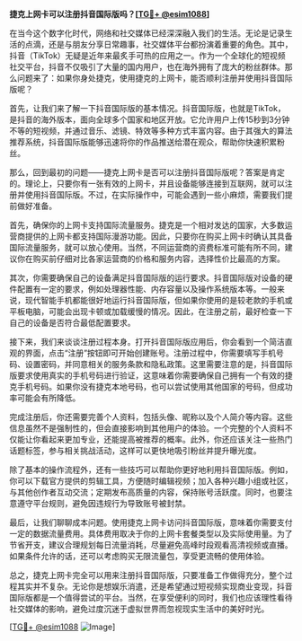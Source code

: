 **捷克上网卡可以注册抖音国际版吗？[[TG💪+ @esim1088](https://t.me/s/esim1088)]**

在当今这个数字化时代，网络和社交媒体已经深深融入我们的生活。无论是记录生活的点滴，还是与朋友分享日常趣事，社交媒体平台都扮演着重要的角色。其中，抖音（TikTok）无疑是近年来最炙手可热的应用之一。作为一个全球化的短视频社交平台，抖音不仅吸引了大量的国内用户，也在海外拥有了庞大的粉丝群体。那么问题来了：如果你身处捷克，使用捷克的上网卡，能否顺利注册并使用抖音国际版呢？

首先，让我们来了解一下抖音国际版的基本情况。抖音国际版，也就是TikTok，是抖音的海外版本，面向全球多个国家和地区开放。它允许用户上传15秒到3分钟不等的短视频，并通过音乐、滤镜、特效等多种方式丰富内容。由于其强大的算法推荐系统，抖音国际版能够迅速将你的作品推送给潜在观众，帮助你快速积累粉丝。

那么，回到最初的问题——捷克上网卡是否可以注册抖音国际版呢？答案是肯定的。理论上，只要你有一张有效的上网卡，并且设备能够连接到互联网，就可以注册并使用抖音国际版。不过，在实际操作中，可能会遇到一些小麻烦，需要我们提前做好准备。

首先，确保你的上网卡支持国际流量服务。捷克是一个相对发达的国家，大多数运营商提供的上网卡都支持国际漫游功能。因此，只要你在购买上网卡时确认其具备国际流量服务，就可以放心使用。当然，不同运营商的资费标准可能有所不同，建议你在购买前仔细对比各家运营商的价格和服务内容，选择性价比最高的方案。

其次，你需要确保自己的设备满足抖音国际版的运行要求。抖音国际版对设备的硬件配置有一定的要求，例如处理器性能、内存容量以及操作系统版本等。一般来说，现代智能手机都能很好地运行抖音国际版，但如果你使用的是较老款的手机或平板电脑，可能会出现卡顿或加载缓慢的情况。因此，在注册之前，最好检查一下自己的设备是否符合最低配置要求。

接下来，我们来谈谈注册过程本身。打开抖音国际版应用后，你会看到一个简洁直观的界面，点击“注册”按钮即可开始创建账号。注册过程中，你需要填写手机号码、设置密码，并同意相关的服务条款和隐私政策。这里需要注意的是，抖音国际版要求使用真实的手机号码进行验证，这意味着你需要确保自己拥有一个有效的捷克手机号码。如果你没有捷克本地号码，也可以尝试使用其他国家的号码，但成功率可能会有所降低。

完成注册后，你还需要完善个人资料，包括头像、昵称以及个人简介等内容。这些信息虽然不是强制性的，但会直接影响到其他用户的体验。一个完整的个人资料不仅能让你看起来更加专业，还能提高被推荐的概率。此外，你还应该关注一些热门话题标签，参与相关挑战活动，这样可以更快地吸引粉丝并提升曝光度。

除了基本的操作流程外，还有一些技巧可以帮助你更好地利用抖音国际版。例如，你可以下载官方提供的剪辑工具，方便随时编辑视频；加入各种兴趣小组或社区，与其他创作者互动交流；定期发布高质量的内容，保持账号活跃度。同时，也要注意遵守平台规则，避免因违规行为导致账号被封禁。

最后，让我们聊聊成本问题。使用捷克上网卡访问抖音国际版，意味着你需要支付一定的数据流量费用。具体费用取决于你的上网卡套餐类型以及实际使用量。为了节省开支，建议合理规划每日流量消耗，尽量避免高峰时段观看高清视频或直播。如果条件允许的话，还可以考虑购买无限流量包，享受更流畅的使用体验。

总之，捷克上网卡完全可以用来注册抖音国际版，只要准备工作做得充分，整个过程其实并不复杂。无论你是想娱乐消遣，还是希望通过短视频实现商业变现，抖音国际版都是一个值得尝试的平台。当然，在享受便利的同时，我们也应该理性看待社交媒体的影响，避免过度沉迷于虚拟世界而忽视现实生活中的美好时光。

[[TG💪+ @esim1088](https://t.me/s/esim1088) ![Image](https://i.postimg.cc/4NQfJmqS/Snipaste-2025-05-13-00-14-12.png)]